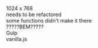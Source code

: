1024 x 768 <br>
needs to be refactored <br>
some functions didn't make it there <br>
?????BEM????? <br>
Gulp<br>
vanilla.js
